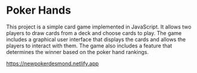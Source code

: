 # Poker Hands

This project is a simple card game implemented in JavaScript. It allows two players to draw cards from a deck and choose cards to play. The game includes a graphical user interface that displays the cards and allows the players to interact with them. The game also includes a feature that determines the winner based on the poker hand rankings.

https://newpokerdesmond.netlify.app
